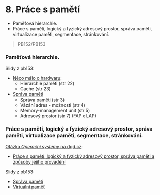 # 8. Práce s pamětí

* Paměťová hierarchie.
* Práce s pamětí, logický a fyzický adresový prostor, správa paměti, virtualizace paměti, segmentace, stránkování.

> PB152/PB153

### Paměťová hierarchie.

Slidy z pb153:

* [Něco málo o hardwaru](https://is.muni.cz/el/1433/jaro2016/PB153/um/pb153_2.pdf):
  * Hierarchie paměti \(str 22\)
  * Cache \(str 23\)
* [Správa paměti](https://is.muni.cz/el/1433/jaro2016/PB153/um/pb153_10.pdf)
  * Správa paměti \(str 3\)
  * Vázání adres - možnosti \(str 4\)
  * Memory-management unit \(str 5\)
  * Adresový prostor \(str 7\) \(FAP x LAP\)

### Práce s pamětí, logický a fyzický adresový prostor, správa paměti, virtualizace paměti, segmentace, stránkování.

[Otázka _Operační systémy_ na dqd.cz](http://statnice.dqd.cz/home:prog:ap5):

* [Práce s pamětí, logický a fyzický adresový prostor, správa paměti a způsoby jejího provádění](http://statnice.dqd.cz/home:prog:ap5#prace_s_pameti_logicky_a_fyzicky_adresovy_prostor_sprava_pameti_a_zpusoby_jejiho_provadeni)

Slidy z pb153:

* [Správa paměti](https://is.muni.cz/el/1433/jaro2016/PB153/um/pb153_10.pdf)
* [Virtuální paměť](https://is.muni.cz/el/1433/jaro2016/PB153/um/pb153_10.pdf)



